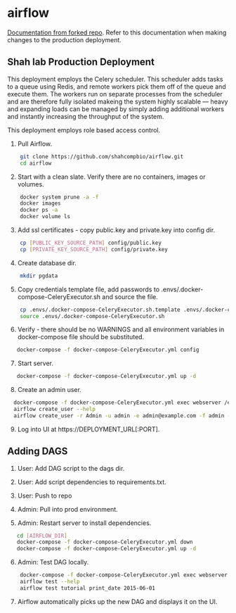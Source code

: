 # airflow

[Documentation from forked repo](https://github.com/puckel/docker-airflow/blob/master/README.md). Refer to this documentation when making changes to the production deployment.

## Shah lab Production Deployment
This deployment employs the Celery scheduler. This scheduler adds tasks to a queue using Redis, and remote workers pick them off of the queue and execute them. The workers run on separate processes from the scheduler and are therefore fully isolated makeing the system highly scalable — heavy and expanding loads can be managed by simply adding additional workers and instantly increasing the throughput of the system.

This deployment employs role based access control. 

1. Pull Airflow.

```bash
    git clone https://github.com/shahcompbio/airflow.git
    cd airflow
```

2. Start with a clean slate. Verify there are no containers, images or volumes.

```bash
    docker system prune -a -f
    docker images 
    docker ps -a  
    docker volume ls 
```

3. Add ssl certificates - copy public.key and private.key into config dir.

```bash
    cp [PUBLIC_KEY_SOURCE_PATH] config/public.key
    cp [PRIVATE_KEY_SOURCE_PATH] config/private.key
```

4. Create database dir.

```bash
    mkdir pgdata
```
    
5. Copy credentials template file, add passwords to .envs/.docker-compose-CeleryExecutor.sh and source the file.
    
```bash
    cp .envs/.docker-compose-CeleryExecutor.sh.template .envs/.docker-compose-CeleryExecutor.sh
    source .envs/.docker-compose-CeleryExecutor.sh
```
    
6. Verify - there should be no WARNINGS and all environment variables in docker-compose file should be substituted.
 
 ```bash
    docker-compose -f docker-compose-CeleryExecutor.yml config  
 ```
 
7. Start server.
 
 ```bash
    docker-compose -f docker-compose-CeleryExecutor.yml up -d
 ```

8. Create an admin user.

  ```bash
    docker-compose -f docker-compose-CeleryExecutor.yml exec webserver /entrypoint.sh bash
    airflow create_user --help
    airflow create_user -r Admin -u admin -e admin@example.com -f admin -l user -p test
   ```
   
 9. Log into UI at https://DEPLOYMENT_URL[:PORT].

## Adding DAGS

1. User: Add DAG script to the dags dir.

2. User: Add script dependencies to requirements.txt.

3. User: Push to repo 

4. Admin: Pull into prod environment. 

5. Admin: Restart server to install dependencies.

 ```bash
    cd [AIRFLOW_DIR]
    docker-compose -f docker-compose-CeleryExecutor.yml down
    docker-compose -f docker-compose-CeleryExecutor.yml up -d
 ```

6. Admin: Test DAG locally. 

```bash
    docker-compose -f docker-compose-CeleryExecutor.yml exec webserver /entrypoint.sh bash
    airflow test --help
    airflow test tutorial print_date 2015-06-01
   ```

7. Airflow automatically picks up the new DAG and displays it on the UI.
